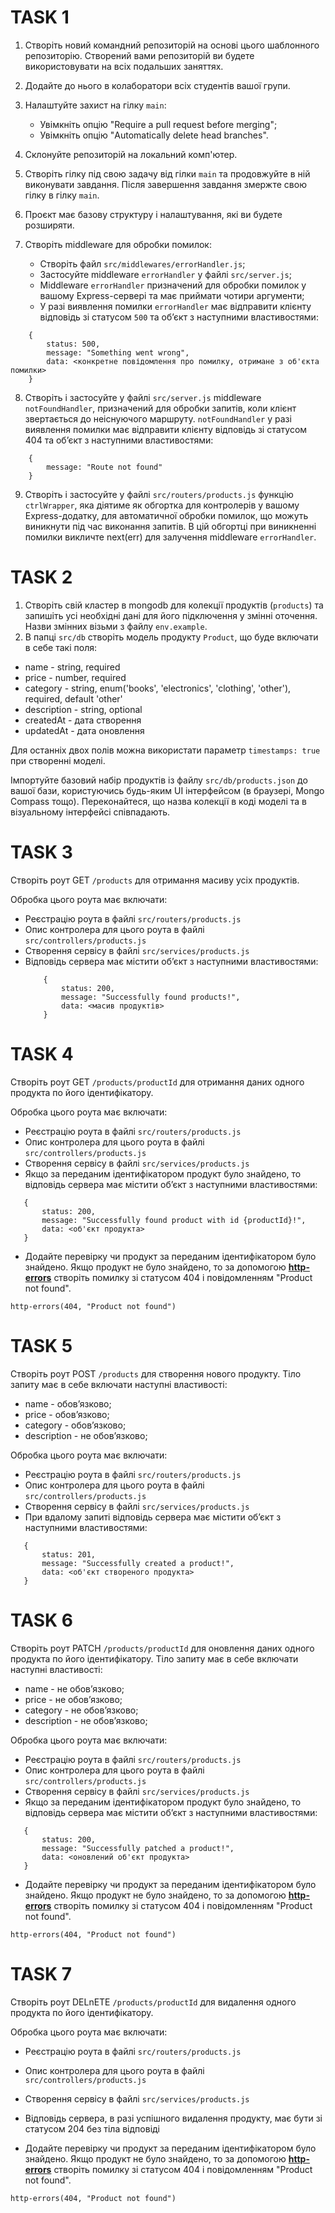 # TASK 1

1. Створіть новий командний репозиторій на основі цього шаблонного репозиторію.
   Створений вами репозиторій ви будете використовувати на всіх подальших заняттях.
2. Додайте до нього в колаборатори всіх студентів вашої групи.
3. Налаштуйте захист на гілку `main`:

   - Увімкніть опцію "Require a pull request before merging";
   - Увімкніть опцію "Automatically delete head branches".

4. Склонуйте репозиторій на локальний комп'ютер.
5. Створіть гілку під свою задачу від гілки `main` та продовжуйте в ній виконувати завдання. Після завершення завдання змержте свою гілку в гілку `main`.
6. Проєкт має базову структуру і налаштування, які ви будете розширяти.
7. Створіть middleware для обробки помилок:
   - Створіть файл `src/middlewares/errorHandler.js`;
   - Застосуйте middleware `errorHandler` у файлі `src/server.js`;
   - Middleware `errorHandler` призначений для обробки помилок у вашому Express-сервері та має приймати чотири аргументи;
   - У разі виявлення помилки `errorHandler` має відправити клієнту відповідь зі статусом `500` та об’єкт з наступними властивостями:

```code
    {
        status: 500,
        message: "Something went wrong",
        data: <конкретне повідомлення про помилку, отримане з об'єкта помилки>
    }
```

8. Створіть і застосуйте у файлі `src/server.js` middleware `notFoundHandler`, призначений для обробки запитів, коли клієнт звертається до неіснуючого маршруту. `notFoundHandler` у разі виявлення помилки має відправити клієнту відповідь зі статусом 404 та об’єкт з наступними властивостями:

```code
    {
        message: "Route not found"
    }
```

9. Створіть і застосуйте у файлі `src/routers/products.js` функцію `ctrlWrapper`, яка діятиме як обгортка для контролерів у вашому Express-додатку, для автоматичної обробки помилок, що можуть виникнути під час виконання запитів. В цій обгортці при виникненні помилки викличте next(err) для залучення middleware `errorHandler`.

# TASK 2

1. Створіть свій кластер в mongodb для колекції продуктів (`products`) та запишіть усі необхідні дані для його підключення у змінні оточення. Назви змінних візьми з файлу `env.example`.
2. В папці `src/db` створіть модель продукту `Product`, що буде включати в себе такі поля:

- name - string, required
- price - number, required
- category - string, enum('books', 'electronics', 'clothing', 'other'), required, default 'other'
- description - string, optional
- createdAt - дата створення
- updatedAt - дата оновлення

Для останніх двох полів можна використати параметр `timestamps: true` при створенні моделі.

Імпортуйте базовий набір продуктів із файлу `src/db/products.json` до вашої бази, користуючись будь-яким UI інтерфейсом (в браузері, Mongo Compass тощо). Переконайтеся, що назва колекції в коді моделі та в візуальному інтерфейсі співпадають.

# TASK 3

Створіть роут GET `/products` для отримання масиву усіх продуктів.

Обробка цього роута має включати:

- Реєстрацію роута в файлі `src/routers/products.js`
- Опис контролера для цього роута в файлі `src/controllers/products.js`
- Створення сервісу в файлі `src/services/products.js`
- Відповідь сервера має містити об’єкт з наступними властивостями:
  ```code
      {
          status: 200,
          message: "Successfully found products!",
          data: <масив продуктів>
      }
  ```

# TASK 4

Створіть роут GET `/products/productId` для отримання даних одного продукта по його ідентифікатору.

Обробка цього роута має включати:

- Реєстрацію роута в файлі `src/routers/products.js`
- Опис контролера для цього роута в файлі `src/controllers/products.js`
- Створення сервісу в файлі `src/services/products.js`
- Якщо за переданим ідентифікатором продукт було знайдено, то відповідь сервера має містити об’єкт з наступними властивостями:

```code
   {
       status: 200,
       message: "Successfully found product with id {productId}!",
       data: <об'єкт продукта>
   }
```

- Додайте перевірку чи продукт за переданим ідентифікатором було знайдено. Якщо продукт не було знайдено, то за допомогою [**http-errors**](https://www.npmjs.com/package/http-errors) створіть помилку зі статусом 404 і повідомленням "Product not found".

```code
http-errors(404, "Product not found")
```

# TASK 5

Створіть роут POST `/products` для створення нового продукту. Тіло запиту має в себе включати наступні властивості:

- name - обов’язково;
- price - обов’язково;
- category - обов’язково;
- description - не обов’язково;

Обробка цього роута має включати:

- Реєстрацію роута в файлі `src/routers/products.js`
- Опис контролера для цього роута в файлі `src/controllers/products.js`
- Створення сервісу в файлі `src/services/products.js`
- При вдалому запиті відповідь сервера має містити об’єкт з наступними властивостями:

```code
   {
       status: 201,
       message: "Successfully created a product!",
       data: <об'єкт створеного продукта>
   }
```

# TASK 6

Створіть роут PATCH `/products/productId` для оновлення даних одного продукта по його ідентифікатору. Тіло запиту має в себе включати наступні властивості:

- name - не обов’язково;
- price - не обов’язково;
- category - не обов’язково;
- description - не обов’язково;

Обробка цього роута має включати:

- Реєстрацію роута в файлі `src/routers/products.js`
- Опис контролера для цього роута в файлі `src/controllers/products.js`
- Створення сервісу в файлі `src/services/products.js`
- Якщо за переданим ідентифікатором продукт було знайдено, то відповідь сервера має містити об’єкт з наступними властивостями:

```code
   {
       status: 200,
       message: "Successfully patched a product!",
       data: <оновлений об'єкт продукта>
   }
```

- Додайте перевірку чи продукт за переданим ідентифікатором було знайдено. Якщо продукт не було знайдено, то за допомогою [**http-errors**](https://www.npmjs.com/package/http-errors) створіть помилку зі статусом 404 і повідомленням "Product not found".

```code
http-errors(404, "Product not found")
```

# TASK 7

Створіть роут DELnETE `/products/productId` для видалення одного продукта по його ідентифікатору.

Обробка цього роута має включати:

- Реєстрацію роута в файлі `src/routers/products.js`
- Опис контролера для цього роута в файлі `src/controllers/products.js`
- Створення сервісу в файлі `src/services/products.js`
- Відповідь сервера, в разі успішного видалення продукту, має бути зі статусом 204 без тіла відповіді

- Додайте перевірку чи продукт за переданим ідентифікатором було знайдено. Якщо продукт не було знайдено, то за допомогою [**http-errors**](https://www.npmjs.com/package/http-errors) створіть помилку зі статусом 404 і повідомленням "Product not found".

```code
http-errors(404, "Product not found")
```
